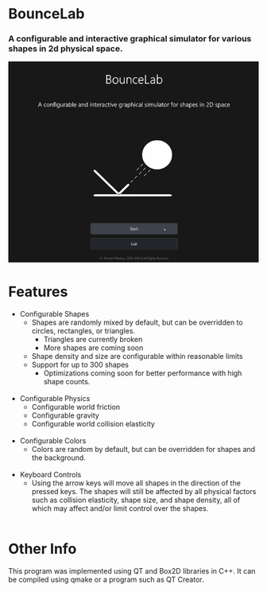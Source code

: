 # BounceLab
### A configurable and interactive graphical simulator for various shapes in 2d physical space.    
<p align="center">
  <img src="demo.gif" alt="animated"/>
</p>  

# Features    
* Configurable Shapes
  * Shapes are randomly mixed by default, but can be overridden to circles, rectangles, or triangles.
    * Triangles are currently broken
    * More shapes are coming soon
  * Shape density and size are configurable within reasonable limits 
  * Support for up to 300 shapes
    * Optimizations coming soon for better performance with high shape counts.    <br><br>    
* Configurable Physics
  * Configurable world friction
  * Configurable gravity
  * Configurable world collision elasticity    <br><br>    
* Configurable Colors
  * Colors are random by default, but can be overridden for shapes and the background.    <br><br>    
* Keyboard Controls
  * Using the arrow keys will move all shapes in the direction of the pressed keys. The shapes will still be affected by all physical factors such as collision elasticity, shape size, and shape density, all of which may affect and/or limit control over the shapes.    <br><br>    
# Other Info
This program was implemented using QT and Box2D libraries in C++. It can be compiled using qmake or a program such as QT Creator. 
